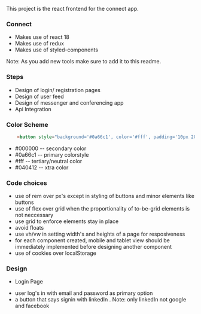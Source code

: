 This project is the react frontend for the connect app.

### Connect

- Makes use of react 18
- Makes use of redux
- Makes use of styled-components

Note: As you add new tools make sure to add it to this readme.

### Steps

- Design of login/ registration pages
- Design of user feed
- Design of messenger and conferencing app
- Api Integration

### Color Scheme

```HTML
    <button style="background='#0a66c1', color='#fff', padding='10px 20px'"></button>
```

- #000000 -- secondary color
- #0a66c1 -- primary colorstyle
- #fff -- tertiary/neutral color
- #040412 -- xtra color

### Code choices

- use of rem over px's except in styling of buttons and minor elements like buttons
- use of flex over grid when the proportionality of to-be-grid elements is not neccessary
- use grid to enforce elements stay in place
- avoid floats
- use vh/vw in setting width's and heights of a page for resposiveness
- for each component created, mobile and tablet view should be immediately implemented before designing another component
- use of cookies over localStorage

### Design

- Login Page

* user log's in with email and password as primary option
* a button that says signin with linkedIn . Note: only linkedIn not google and facebook
